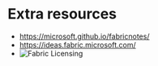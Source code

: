 # Extra resources

* https://microsoft.github.io/fabricnotes/
* https://ideas.fabric.microsoft.com/
* ![Fabric Licensing](https://microsoft.github.io/fabricnotes/images/notes/13-fabric-licensing.png)